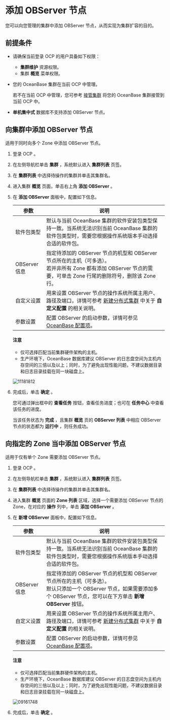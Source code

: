 # 添加 OBServer 节点

您可以向您管理的集群中添加 OBServer 节点，从而实现为集群扩容的目的。

## 前提条件

* 请确保当前登录 OCP 的用户具备如下权限：

  * **集群维护** 资源权限。
  * 集群 **概览** 菜单权限。

* 您的 OceanBase 集群在当前 OCP 中管理。

  若不在当前 OCP 中管理，您可参考 [接管集群](../300.manage-a-cluster/400.take-over-a-cluster.md) 将您的 OceanBase 集群接管到当前 OCP 中。

* **单机集中式** 数据库不支持添加 OBServer 节点。
  
## 向集群中添加 OBServer 节点

适用于同时向多个 Zone 中添加 OBServer 节点。

1. 登录 OCP 。

2. 在左侧导航栏单击 **集群** ，系统默认进入 **集群列表** 页签。

3. 在 **集群列表** 中选择待操作的集群并单击其集群名。

4. 进入集群 **概览** 页面，单击右上角 **添加 OBServer** 。

5. 在 **添加 OBServer** 面板中，配置如下信息。

   |  参数  |  说明  |
   |--------|--------|
   | 软件包类型  |  默认与当前 OceanBase 集群的软件安装包类型保持一致。当系统无法识别当前 OceanBase 集群的软件包类型时，需要您根据操作系统版本手动选择合适的软件包。  |
   | OBServer 信息 |  指定待添加的 OBServer 节点的机型和 OBServer 节点所在的主机（可多选）。 <br>若并非所有 Zone 都有添加 OBServer 节点的需要，可单击 Zone 行尾的删除符号，删除该 Zone 行。  |
   | 自定义设置  | 用来设置 OBServer 节点的操作系统所属主用户、路径及端口，详情可参考 [新建分布式集群](../200.create-a-cluster/100.create-a-distributed-cluster.md) 中关于 **自定义配置** 的相关说明。 |
   | 参数设置 | 配置 OBServer 的启动参数，详情可参见 [OceanBase 配置项](https://www.oceanbase.com/docs/common-oceanbase-database-cn-1000000000218691)。 |

   <main id="notice" type='notice'>
    <h4>注意</h4>
    <p><ul><li>仅可选择匹配当前集群硬件架构的主机。</li><li>生产环境下，OceanBase 数据库建议 OBServer 的日志盘空间为主机内存空间的三倍以及以上；同时，为了避免出现性能问题，不建议数据目录和日志目录挂载在同一块磁盘上。</li></ul></p>
    </main>

    ![11181812](https://obbusiness-private.oss-cn-shanghai.aliyuncs.com/doc/img/ocp/432/%E6%B7%BB%E5%8A%A0observer.png)

6. 完成后，单击 **确定** 。

   您可通过弹出框中的 **查看任务** 按钮，查看任务进度；也可在 **任务中心** 中查看该任务的进度。

   当该任务状态为 **完成** ，且集群 **概览** 页的 **OBServer 列表** 中相应 OBServer 节点的状态都为 **运行中** ，则任务成功。

## 向指定的 Zone 当中添加 OBServer 节点

适用于仅有单个 Zone 需要添加 OBServer 节点。

1. 登录 OCP 。

2. 在左侧导航栏单击 **集群** ，系统默认进入 **集群列表** 页签。

3. 在 **集群列表** 中选择待操作的集群并单击其集群名。

4. 进入集群 **概览** 页面的 **Zone 列表** 区域，选择一个需要添加 OBServer 节点的 Zone，在对应的 **操作** 列中，单击 **添加 OBServer** 。

5. 在 **新增 OBServer** 面板中，配置如下信息。

   |  参数  |  说明  |
   |--------|--------|
   | 软件包类型  |  默认与当前 OceanBase 集群的软件安装包类型保持一致。当系统无法识别当前 OceanBase 集群的软件包类型时，需要您根据操作系统版本手动选择合适的软件包。  |
   | OBServer 信息 |  指定待添加的 OBServer 节点的机型和 OBServer 节点所在的主机（可多选）。 <br>默认只添加一个 OBServer 节点，如果需要添加多个 OBServer 节点，您可以在下方单击 **新增 OBServer** 按钮。  |
   | 自定义设置  | 用来设置 OBServer 节点的操作系统所属主用户、路径及端口，详情可参考 [新建分布式集群](../200.create-a-cluster/100.create-a-distributed-cluster.md) 中关于 **自定义配置** 的相关说明。 |
   | 参数设置 | 配置 OBServer 的启动参数，详情可参见 [OceanBase 配置项](https://www.oceanbase.com/docs/common-oceanbase-database-cn-1000000000218691)。 |

   <main id="notice" type='notice'>
    <h4>注意</h4>
    <p><ul><li>仅可选择匹配当前集群硬件架构的主机。</li><li>生产环境下，OceanBase 数据库建议 OBServer 的日志盘空间为主机内存空间的三倍以及以上；同时，为了避免出现性能问题，不建议数据目录和日志目录挂载在同一块磁盘上。</li></ul></p>
   </main>

   ![09161748](https://obbusiness-private.oss-cn-shanghai.aliyuncs.com/doc/img/ocp/432/%E6%96%B0%E5%A2%9Eobserver.png)

6. 完成后，单击 **确定** 。
